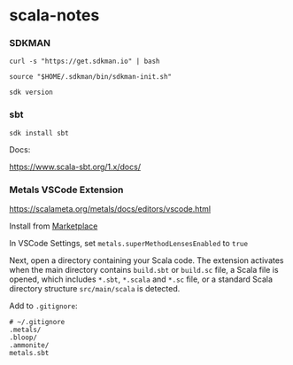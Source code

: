 # scala-notes

### SDKMAN

```
curl -s "https://get.sdkman.io" | bash

source "$HOME/.sdkman/bin/sdkman-init.sh"

sdk version
```

### sbt

```
sdk install sbt
```

Docs:

https://www.scala-sbt.org/1.x/docs/

### Metals VSCode Extension

https://scalameta.org/metals/docs/editors/vscode.html

Install from [Marketplace](https://marketplace.visualstudio.com/items?itemName=scalameta.metals)

In VSCode Settings, set `metals.superMethodLensesEnabled` to `true`

Next, open a directory containing your Scala code. The extension activates when the main directory contains `build.sbt` or `build.sc` file, a Scala file is opened, which includes `*.sbt`, `*.scala` and `*.sc` file, or a standard Scala directory structure `src/main/scala` is detected.

Add to `.gitignore`:

```
# ~/.gitignore
.metals/
.bloop/
.ammonite/
metals.sbt
```
